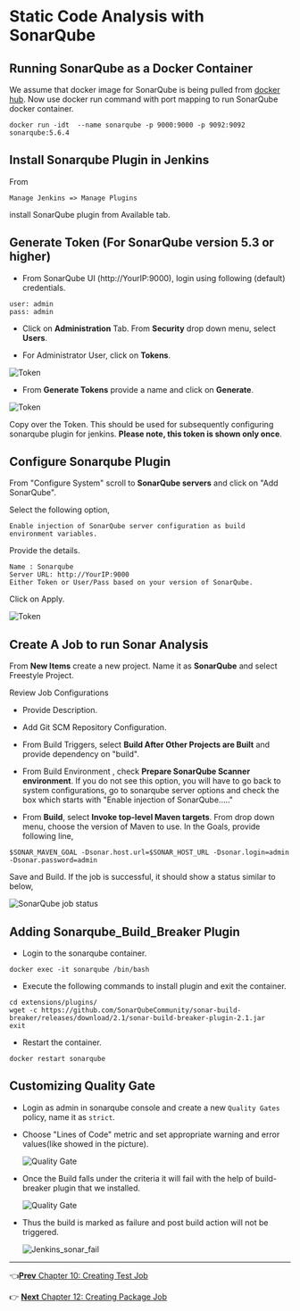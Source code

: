 # Static Code Analysis with SonarQube

## Running SonarQube as a Docker Container

We assume that docker image for SonarQube is being pulled from [docker hub](https://hub.docker.com/_/sonarqube/). Now use docker run command with port mapping to run SonarQube docker container.

```
docker run -idt  --name sonarqube -p 9000:9000 -p 9092:9092 sonarqube:5.6.4
```

## Install  Sonarqube Plugin in Jenkins

From

```
Manage Jenkins => Manage Plugins
```

install SonarQube plugin from Available tab.

## Generate Token (For SonarQube version 5.3 or higher)

* From SonarQube UI (http://YourIP:9000), login using following (default) credentials.

```
user: admin
pass: admin
```

* Click on **Administration** Tab. From **Security** drop down menu, select **Users**.

* For Administrator User, click on **Tokens**.

![Token ](images/chap11/sonarqube_tokens-00.jpg)

* From **Generate Tokens** provide a name and click on **Generate**.

![Token ](images/chap11/sonarqube_tokens-02.jpg)

Copy over the Token. This should be used for subsequently configuring sonarqube plugin for jenkins. **Please note, this token is shown only once**.

## Configure Sonarqube Plugin

From "Configure System" scroll to **SonarQube servers** and click on "Add SonarQube".

Select the following option,

```
Enable injection of SonarQube server configuration as build environment variables.
```

Provide the details.

```
Name : Sonarqube
Server URL: http://YourIP:9000
Either Token or User/Pass based on your version of SonarQube.
```

Click on Apply.

![Token ](images/chap11/plugin_config.png)


## Create A Job to run Sonar Analysis

From **New Items** create a new project. Name it as **SonarQube** and select Freestyle Project.

Review Job Configurations

* Provide Description.

* Add Git SCM Repository Configuration.

* From Build Triggers, select **Build After Other Projects are Built** and provide dependency on "build".

* From Build Environment , check  **Prepare SonarQube Scanner environment**. If you do not see this option, you will have to go back to system configurations, go to sonarqube server options and check the box which starts with "Enable injection of SonarQube....."

* From **Build**, select **Invoke top-level Maven targets**. From drop down menu, choose the version of Maven to use. In the Goals, provide following line,

```
$SONAR_MAVEN_GOAL -Dsonar.host.url=$SONAR_HOST_URL -Dsonar.login=admin -Dsonar.password=admin
```

Save and Build.  If the job is successful, it should show a status similar to below,

![SonarQube job status](images/chap11/status.png)


## Adding Sonarqube_Build_Breaker Plugin

* Login to the sonarqube container.

```
docker exec -it sonarqube /bin/bash
```

* Execute the following commands to install plugin and exit the container.

```
cd extensions/plugins/
wget -c https://github.com/SonarQubeCommunity/sonar-build-breaker/releases/download/2.1/sonar-build-breaker-plugin-2.1.jar
exit
```

* Restart the container.

```
docker restart sonarqube
```

## Customizing Quality Gate

* Login as admin in sonarqube console and create a new `Quality Gates` policy, name it as `strict`.

* Choose "Lines of Code" metric and set appropriate warning and error values(like showed in the picture).

  ![Quality Gate](images/chap11/new_sonar_rule.png)

* Once the Build falls under the criteria it will fail with the help of build-breaker plugin that we installed.

  ![Quality Gate](images/chap11/failed_sonar_build.png)

* Thus the build is marked as failure and post build action will not be triggered.

  ![Jenkins_sonar_fail](images/chap11/3.png)

----
:point_left:[**Prev** Chapter 10: Creating Test Job](100_creating_test_job.md)

:point_right: [**Next** Chapter 12: Creating Package  Job](120_create_package_job.md)
